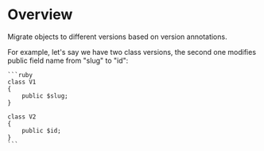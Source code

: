 Overview
========

Migrate objects to different versions based on version annotations.

For example, let's say we have two class versions, the second one modifies public field name from "slug" to "id":

    ```ruby
    class V1
    {
        public $slug;
    }

    class V2
    {
        public $id;
    }
    ```